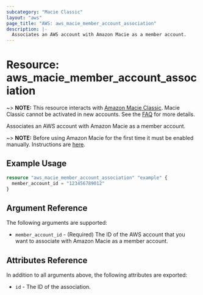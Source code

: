 ```yaml
---
subcategory: "Macie Classic"
layout: "aws"
page_title: "AWS: aws_macie_member_account_association"
description: |-
  Associates an AWS account with Amazon Macie as a member account.
---
```


# Resource: aws_macie_member_account_association

~> **NOTE:** This resource interacts with [Amazon Macie Classic](https://docs.aws.amazon.com/macie/latest/userguide/what-is-macie.html). Macie Classic cannot be activated in new accounts. See the [FAQ](https://aws.amazon.com/macie/classic-faqs/) for more details.

Associates an AWS account with Amazon Macie as a member account.

~> **NOTE:** Before using Amazon Macie for the first time it must be enabled manually. Instructions are [here](https://docs.aws.amazon.com/macie/latest/userguide/macie-setting-up.html#macie-setting-up-enable).

## Example Usage

```terraform
resource "aws_macie_member_account_association" "example" {
  member_account_id = "123456789012"
}
```

## Argument Reference

The following arguments are supported:

* `member_account_id` - (Required) The ID of the AWS account that you want to associate with Amazon Macie as a member account.

## Attributes Reference

In addition to all arguments above, the following attributes are exported:

* `id` - The ID of the association.
